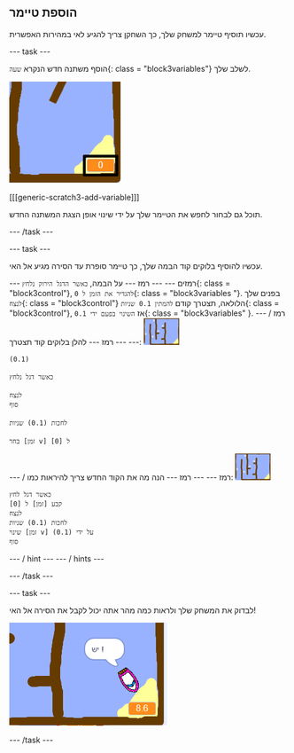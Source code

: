 ## הוספת טיימר

עכשיו תוסיף טיימר למשחק שלך, כך השחקן צריך להגיע לאי במהירות האפשרית.

\--- task \---

הוסף משתנה חדש הנקרא `שעה`{: class = "block3variables"} לשלב שלך.

![צילום מסך](images/boat-variable-annotated.png)

[[[generic-scratch3-add-variable]]]

תוכל גם לבחור לחפש את הטיימר שלך על ידי שינוי אופן הצגת המשתנה החדש.

\--- /task \---

\--- task \---

עכשיו להוסיף בלוקים קוד הבמה שלך, כך טיימר סופרת עד הסירה מגיע אל האי.

\--- רמזים \--- \--- רמז \--- על הבמה, `כאשר הדגל הירוק נלחץ`{: class = "block3control"}, `להגדיר את הזמן ל 0`{: class = "block3variables "}. בפנים שלך `לנצח`{: class = "block3control"} הלולאה, תצטרך קודם `להמתין 0.1 שניות`{: class = "block3control"}, אז `השינוי בפעם ידי 0.1`{: class = "block3variables" }. \--- / רמז \--- \--- רמז \--- להלן בלוקים קוד תצטרך: ![שלב](images/stage.png)

```blocks3
(0.1)

כאשר דגל נלחץ

לנצח
סוף

לחכות (0.1) שניות

בחר [זמן v] ל [0]
```

\--- / רמז \--- \--- רמז \--- הנה מה את הקוד החדש צריך להיראות כמו: ![שלב](images/stage.png)

```blocks3
כאשר דגל לחץ
קבע [זמן] ל [0]
לנצח
לחכות (0.1) שניות
שינוי [זמן v] על ידי (0.1)
סוף
```

\--- / hint \--- \--- / hints \---

\--- /task \---

\--- task \---

לבדוק את המשחק שלך ולראות כמה מהר אתה יכול לקבל את הסירה אל האי!

![תמונה](images/boat-variable-test.png)

\--- /task \---